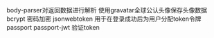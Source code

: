 body-parser对返回数据进行解析
使用gravatar全球公认头像保存头像数据
bcrypt 密码加密
jsonwebtoken 用于在登录成功后为用户分配token令牌
passport passport-jwt 验证token